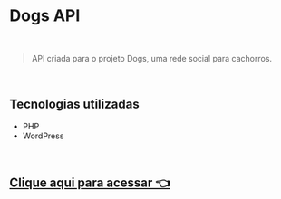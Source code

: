 # Dogs API

<br>

> API criada para o projeto Dogs, uma rede social para cachorros. 
<br>

## Tecnologias utilizadas

- PHP
- WordPress

<br>

## [Clique aqui para acessar 👈](https://dogsapi.tech/json)
